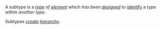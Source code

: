 A subtype is a *[type](https://github.com/gcassel/Modular-Organization-Terminology/blob/master/terms/type.md) of [element](https://github.com/gcassel/Modular-Organization-Terminology/blob/master/terms/element.md)* which *has been [designed](https://github.com/gcassel/Modular-Organization-Terminology/blob/master/terms/design.md)* to [identify](https://github.com/gcassel/Modular-Organization-Terminology/blob/master/terms/identify.md) a type *within another type*.   

Subtypes *[create](https://github.com/gcassel/Modular-Organization-Terminology/blob/master/terms/create.md) [hierarchy](https://github.com/gcassel/Modular-Organization-Terminology/blob/master/terms/hierarchy.md)*.
